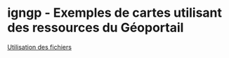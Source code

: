 # igngp -  Exemples de cartes utilisant des ressources du Géoportail 

[Utilisation des fichiers](https://benoitdavidfr.github.io/igngp/)